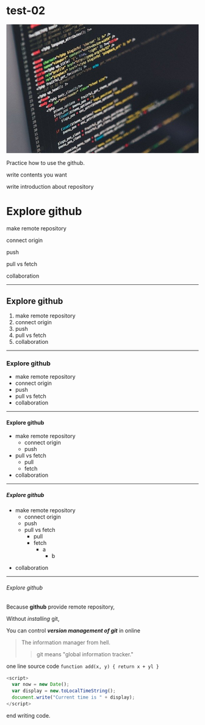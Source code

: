 # test-02
![screen shot code](./Images/code.jpg)







Practice how to use the github.

write contents you want

write introduction about repository

# Explore github

make remote repository

connect origin

push

pull vs fetch

collaboration

---

## Explore github
  1. make remote repository
  2. connect origin
  3. push
  4. pull vs fetch
  5. collaboration
***
### Explore github
  - make remote repository
  - connect origin
  - push
  - pull vs fetch
  - collaboration
* * *
#### Explore github
  - make remote repository
    - connect origin
    - push
  - pull vs fetch
    - pull
    - fetch
  - collaboration
* * *
##### Explore github
+ make remote repository
    - connect origin
    - push
    + pull vs fetch
      - pull
      + fetch
        + a
          - b
- collaboration

* * *

###### Explore github

Because **github** provide remote repository,

Without *installing* git,

You can control ***version management of git*** in online

> The information manager from hell.
>> git means "global information tracker."

one line source code `function add(x, y) { return x + yl } `

```javascript
<script>
  var now = new Date();
  var display = new.toLocalTimeString();
  document.write("Current time is " + display);
</script>
```
end writing code.
